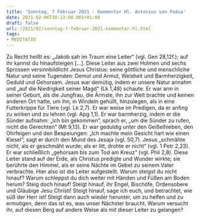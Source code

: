 ```yaml
---
title: 'Sonntag, 7 Februar 2021 : Kommentar Hl. Antonius von Padua'
date: 2021-02-06T18:13:00.001+01:00
draft: false
url: /2021/02/sonntag-7-februar-2021-kommentar-hl.html
tags: 
- MEDITATIO
---
```


Zu Recht heißt es: „Jakob sah im Traum eine Leiter“ (vgl. Gen 28,12f.); auf ihr kannst du hinaufsteigen \[…\]. Diese Leiter aus zwei Holmen und sechs Sprossen versinnbildlicht Jesus Christus: seine göttliche und menschliche Natur und seine Tugenden: Demut und Armut, Weisheit und Barmherzigkeit, Geduld und Gehorsam. Jesus war demütig, indem er unsere Natur annahm und „auf die Niedrigkeit seiner Magd“ (Lk 1,48) schaute. Er war arm in seiner Geburt, als die Jungfrau, die Ärmste, ihn zur Welt brachte und keinen anderen Ort hatte, um ihn, in Windeln gehüllt, hinzulegen, als in eine Futterkrippe für Tiere (vgl. Lk 2,7). Er war weise im Predigen, da er anfing zu wirken und zu lehren (vgl. Apg 1,1). Er war barmherzig, indem er die Sünder aufnahm: „Ich bin gekommen“, sprach er, „um die Sünder zu rufen, nicht die Gerechten“ (Mt 9,13). Er war geduldig unter den Geißelhieben, den Ohrfeigen und den Bespeiungen: „Ich machte mein Gesicht hart wie einen Kiesel“, sagt er durch den Mund des Jesaja (vgl. 50,7). Jesus „schmähte nicht, als er geschmäht wurde; als er litt, drohte er nicht“ (vgl. 1 Petr 2,23). Er war schließlich „gehorsam bis zum Tod am Kreuz“ (vgl. Phil 2,8). Diese Leiter stand auf der Erde, als Christus predigte und Wunder wirkte; sie berührte den Himmel, als er seine Nächte im Gebet zu seinem Vater verbrachte. Hier also ist die Leiter aufgestellt. Warum steigst du nicht hinauf? Warum schleppst du dich weiter mit Händen und Füßen am Boden herum? Steig doch hinauf! Steigt hinauf, ihr Engel, Bischöfe, Ordensobere und Gläubige Jesu Christi! Steigt hinauf, sage ich euch, und betrachtet, wie süß der Herr ist! Steigt dann auch wieder herunter, um zu helfen und zu ermutigen, denn das ist es, was unser Nächster braucht. Warum versucht ihr, auf diesen Berg auf andere Weise als mit dieser Leiter zu gelangen?